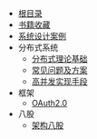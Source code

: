 - [根目录](/README)
- [书籍收藏](/系统架构/课程书籍/)
- [系统设计案例](/系统架构/系统设计案例/)
- 分布式系统
  - [分布式理论基础](系统架构/分布式理论.md)
  - [常见问题及方案](系统架构/分布式常见问题及解决方案.md)
  - [高并发实现手段](系统架构/高并发实现手段.md)
- 框架
  - [OAuth2.0](系统架构/OAuth2.md)
- 八股
  - [架构八股](系统架构/架构八股.md)